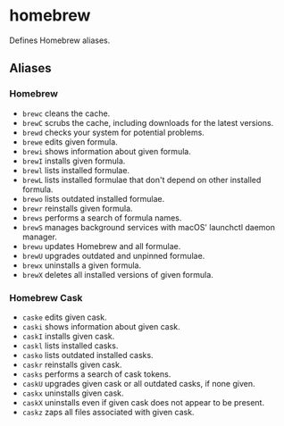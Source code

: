 homebrew
========

Defines Homebrew aliases.

Aliases
-------

### Homebrew

  * `brewc` cleans the cache.
  * `brewC` scrubs the cache, including downloads for the latest versions.
  * `brewd` checks your system for potential problems.
  * `brewe` edits given formula.
  * `brewi` shows information about given formula.
  * `brewI` installs given formula.
  * `brewl` lists installed formulae.
  * `brewL` lists installed formulae that don't depend on other installed formula.
  * `brewo` lists outdated installed formulae.
  * `brewr` reinstalls given formula.
  * `brews` performs a search of formula names.
  * `brewS` manages background services with macOS' launchctl daemon manager.
  * `brewu` updates Homebrew and all formulae.
  * `brewU` upgrades outdated and unpinned formulae.
  * `brewx` uninstalls a given formula.
  * `brewX` deletes all installed versions of given formula.

### Homebrew Cask

  * `caske` edits given cask.
  * `caski` shows information about given cask.
  * `caskI` installs given cask.
  * `caskl` lists installed casks.
  * `casko` lists outdated installed casks.
  * `caskr` reinstalls given cask.
  * `casks` performs a search of cask tokens.
  * `caskU` upgrades given cask or all outdated casks, if none given.
  * `caskx` uninstalls given cask.
  * `caskX` uninstalls even if given cask does not appear to be present.
  * `caskz` zaps all files associated with given cask.
